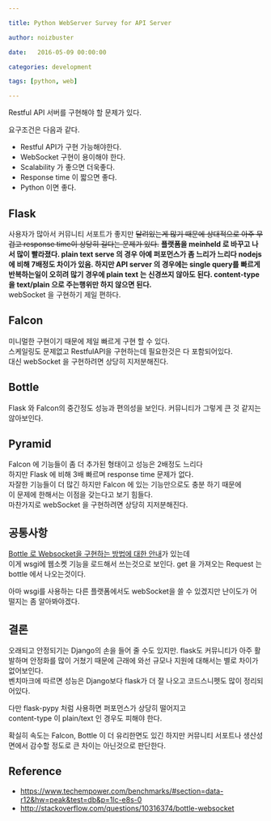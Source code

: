 ```yaml
---

title: Python WebServer Survey for API Server

author: noizbuster

date:   2016-05-09 00:00:00

categories: development

tags: [python, web]

---
```


Restful API 서버를 구현해야 할 문제가 있다.

요구조건은 다음과 같다.

* Restful API가 구현 가능해야한다.
* WebSocket 구현이 용이해야 한다.
* Scalability 가 좋으면 더욱좋다.
* Response time 이 짧으면 좋다.
* Python 이면 좋다.

## Flask
사용자가 많아서 커뮤니티 서포트가 좋지만 ~~달려있는게 많기 때문에 상대적으로 아주 무겁고 response time이 상당히 길다는 문제가 있다.~~  __플랫폼을 meinheld 로 바꾸고 나서 많이 빨라졌다. plain text serve 의 경우 아예 퍼포먼스가 좀 느리가 느리다 nodejs 에 비해 7배정도 차이가 있음. 하지만 API server 의 경우에는 single query를 빠르게 반복하는일이 오히려 많기 경우에 plain text 는 신경쓰지 않아도 된다. content-type 을 text/plain 으로 주는행위만 하지 않으면 된다.__  
webSocket 을 구현하기 제일 편하다.

## Falcon
미니멀한 구현이기 때문에 제일 빠르게 구현 할 수 있다.  
스케일링도 문제없고 RestfulAPI을 구현하는데 필요한것은 다 포함되어있다.  
대신 webSocket 을 구현하려면 상당히 지저분해진다.

## Bottle
Flask 와 Falcon의 중간정도 성능과 편의성을 보인다. 커뮤니티가 그렇게 큰 것 같지는 않아보인다.

## Pyramid
Falcon 에 기능들이 좀 더 추가된 형태이고 성능은 2배정도 느리다  
하지만 Flask 에 비해 3배 빠르며 response time 문제가 없다.  
자잘한 기능들이 더 많긴 하지만 Falcon 에 있는 기능만으로도 충분 하기 때문에  
이 문제에 한해서는 이점을 갖는다고 보기 힘들다.  
마찬가지로 webSocket 을 구현하려면 상당히 지저분해진다.

## 공통사항
[Bottle 로 Websocket을 구현하는 방법에 대한 안내](http://stackoverflow.com/questions/10316374/bottle-websocket)가 있는데  
이게 wsgi에 웹소켓 기능을 로드해서 쓰는것으로 보인다. get 을 가져오는 Request 는 bottle 에서 나오는것이다.

아마 wsgi를 사용하는 다른 플랫폼에서도 webSocket을 쓸 수 있겠지만 난이도가 어떨지는 좀 알아봐야겠다.

## 결론
오래되고 안정되기는 Django의 손을 들어 줄 수도 있지만. flask도 커뮤니티가 아주 활발하며 안정화를 많이 거쳤기 때문에 근래에 와선 규모나 지원에 대해서는 별로 차이가 없어보인다.  
벤치마크에 따르면 성능은 Django보다 flask가 더 잘 나오고 코드스니펫도 많이 정리되어있다.  

다만 flask-pypy 처럼 사용하면 퍼포먼스가 상당히 떨어지고  
content-type 이 plain/text 인 경우도 피해야 한다.

확실히 속도는 Falcon, Bottle 이 더 유리한면도 있긴 하지만 커뮤니티 서포트나 생산성면에서 감수할 정도로 큰 차이는 아닌것으로 판단한다.

## Reference
* https://www.techempower.com/benchmarks/#section=data-r12&hw=peak&test=db&p=1lc-e8s-0
* http://stackoverflow.com/questions/10316374/bottle-websocket

